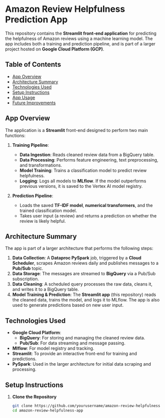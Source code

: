 # Amazon Review Helpfulness Prediction App

This repository contains the **Streamlit front-end application** for predicting the helpfulness of Amazon reviews using a machine learning model. The app includes both a training and prediction pipeline, and is part of a larger project hosted on **Google Cloud Platform (GCP)**.

## Table of Contents
- [App Overview](#app-overview)
- [Architecture Summary](#architecture-summary)
- [Technologies Used](#technologies-used)
- [Setup Instructions](#setup-instructions)
- [App Usage](#app-usage)
- [Future Improvements](#future-improvements)

## App Overview

The application is a **Streamlit** front-end designed to perform two main functions:

1. **Training Pipeline**:
   - **Data Ingestion**: Reads cleaned review data from a BigQuery table.
   - **Data Processing**: Performs feature engineering, text preprocessing, and transformations.
   - **Model Training**: Trains a classification model to predict review helpfulness.
   - **Logging**: Logs all models to **MLflow**. If the model outperforms previous versions, it is saved to the Vertex AI model registry.

2. **Prediction Pipeline**:
   - Loads the saved **TF-IDF model**, **numerical transformers**, and the trained classification model.
   - Takes user input (a review) and returns a prediction on whether the review is likely helpful.

## Architecture Summary

The app is part of a larger architecture that performs the following steps:

1. **Data Collection**: A **Dataproc PySpark** job, triggered by a **Cloud Scheduler**, scrapes Amazon reviews daily and publishes messages to a **Pub/Sub** topic.
2. **Data Storage**: The messages are streamed to **BigQuery** via a Pub/Sub subscription.
3. **Data Cleaning**: A scheduled query processes the raw data, cleans it, and writes it to a BigQuery table.
4. **Model Training & Prediction**: The **Streamlit app** (this repository) reads the cleaned data, trains the model, and logs it to MLflow. The app is also used to generate predictions based on new user input.

## Technologies Used
- **Google Cloud Platform**:
  - **BigQuery**: For storing and managing the cleaned review data.
  - **Pub/Sub**: For data streaming and message passing.
- **Mlflow**: For model registry and tracking.
- **Streamlit**: To provide an interactive front-end for training and predictions.
- **PySpark**: Used in the larger architecture for initial data scraping and processing.

## Setup Instructions

1. **Clone the Repository**
   ```bash
   git clone https://github.com/yourusername/amazon-review-helpfulness-app.git
   cd amazon-review-helpfulness-app
